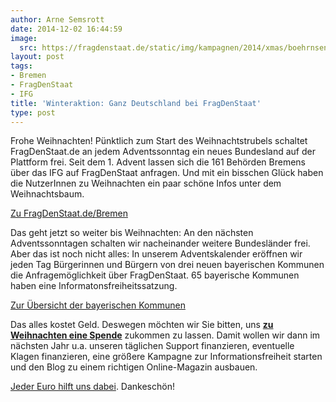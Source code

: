 ```yaml
---
author: Arne Semsrott
date: 2014-12-02 16:44:59
image:
  src: https://fragdenstaat.de/static/img/kampagnen/2014/xmas/boehrnsen.png
layout: post
tags:
- Bremen
- FragDenStaat
- IFG
title: 'Winteraktion: Ganz Deutschland bei FragDenStaat'
type: post
---
```


Frohe Weihnachten! Pünktlich zum Start des Weihnachtstrubels schaltet FragDenStaat.de an jedem Adventssonntag ein neues Bundesland auf der Plattform frei. Seit dem 1. Advent lassen sich die 161 Behörden Bremens über das IFG auf FragDenStaat anfragen. Und mit ein bisschen Glück haben die NutzerInnen zu Weihnachten ein paar schöne Infos unter dem Weihnachtsbaum.

[Zu FragDenStaat.de/Bremen](http://fragdenstaat.de/bremen)

Das geht jetzt so weiter bis Weihnachten: An den nächsten Adventssonntagen schalten wir nacheinander weitere Bundesländer frei. Aber das ist noch nicht alles: In unserem Adventskalender eröffnen wir jeden Tag Bürgerinnen und Bürgern von drei neuen bayerischen Kommunen die Anfragemöglichkeit über FragDenStaat. 65 bayerische Kommunen haben eine Informatonsfreiheitssatzung.

[Zur Übersicht der bayerischen Kommunen](http://fragdenstaat.de/bayern)

Das alles kostet Geld. Deswegen möchten wir Sie bitten, uns **[zu Weihnachten eine Spende](https://www.betterplace.org/de/projects/15469-fragdenstaat-de)** zukommen zu lassen. Damit wollen wir dann im nächsten Jahr u.a. unseren täglichen Support finanzieren, eventuelle Klagen finanzieren, eine größere Kampagne zur Informationsfreiheit starten und den Blog zu einem richtigen Online-Magazin ausbauen.

[Jeder Euro hilft uns dabei](https://fragdenstaat.de/hilfe/spenden/). Dankeschön!